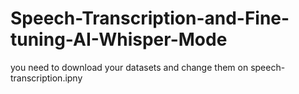 # Speech-Transcription-and-Fine-tuning-AI-Whisper-Mode
you need to download your datasets and change them on speech-transcription.ipny

